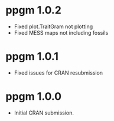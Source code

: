 # ppgm 1.0.2

* Fixed plot.TraitGram not plotting
* Fixed MESS maps not including fossils

# ppgm 1.0.1

* Fixed issues for CRAN resubmission

# ppgm 1.0.0

* Initial CRAN submission.

